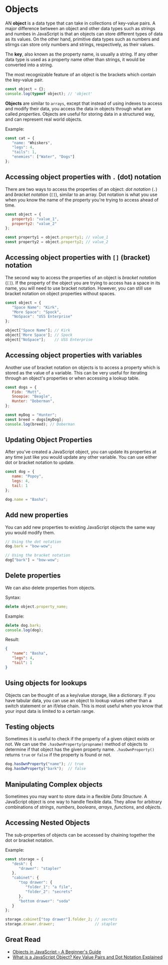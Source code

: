 # Objects
AN **object** is a data type that can take in collections of key-value pairs. A major difference between an object and other data types such as strings and numbes in JavaScript is that an objects can store different types of data as its values. On the other hand, primitive data types such as numbers and stirngs can store only numbers and strings, respectively, as their values.

The **key**, also known as the property name, is usually a string. If any other data type is used as a property name other than strings, it would be converted into a string.

The most recognizable feature of an object is the brackets which contain the key-value pair.

```javascript
const object = {};
console.log(typeof object); // 'object'
```

**Objects** are similar to `arrays`, except that instead of using indexes to access and modify their data, you access the data in objects through what are called *properties*. Objects are useful for storing data in a structured way, and can represent real world objects.

Example:
```javascript
const cat = {
   "name: "Whiskers",
   "legs": 4,
   "tails": 1,
   "enemies": ["Water", "Dogs"]
};
```

## Accessing object properties with `.` (dot) notation
There are two ways to access the properties of an object: *dot notation* (`.`) and *bracket notation* (`[]`), similar to an array. Dot notation is what you use when you know the name of the property you're trying to access ahead of time.

```javascript
const object = {
   property1: "value_1",
   property2: "value_2"
};

const property1 = object.property1; // value_1
const property2 = object.property2; // value_2
```

## Accessing object properties with `[]` (bracket) notation
The second way to access the properties of an object is *bracket notation* (`[]`). If the property of the object you are trying to access has a space in its name, you will need to use bracket notation. However, you can still use bracket notation on object properties without spaces.

```javascript
const object = {
   "Space Name": "Kirk",
   "More Space": "Spock",
   "NoSpace": "USS Enterprise"
};

object["Space Name"]; // Kirk
object['More Space']; // Spock
object["NoSpace"];    // USS Enterprise
```

## Accessing object properties with variables
Another use of bracket notation on objects is to access a property which is stored as the value of a variable. This can be very useful for iterating through an object's properties or when accessing a lookup table.

```javascript
const dogs = {
   Fido: "Mutt",
   Snoopie: "Beagle",
   Hunter: "Doberman",
};

const myDog = "Hunter";
const breed = dogs[myDog];
console.log(breed); // Doberman
```

## Updating Object Properties
After you've created a JavaScript object, you can update its properties at any time just like you would update any other variable. You can use either dot or bracket notation to update.

```javascript
const dog = {
   name: "Popoy",
   legs: 4,
   tail: 1
};

dog.name = "Basha";
```

## Add new properties
You can add new properties to existing JavaScript objects the same way you would modify them.

```javascript
// Using the dot notation
dog.bark = "bow-wow";

// Using the bracket notation
dog["bark"] = "bow-wow";
```

## Delete properties
We can also delete properties from objects.

Syntax:
```javascript
delete object.property_name;
```

Example:
```javascript
delete dog.bark;
console.log(dog);
```

Result:
```json
{
   "name": "Basha",
   "legs": 4,
   "tail": 1
}
```

## Using objects for lookups
Objects can be thought of as a key/value storage, like a dictionary. If you have tabular data, you can use an object to lookup values rather than a switch statement or an if/else chain. This is most useful when you know that your input data is limited to a certain range.

## Testing objects
Sometimes it is useful to check if the property of a given object exists or not. We can use the `.hasOwnProperty(propname)` method of objects to determine if that object has the given property name. `.hasOwnProperty()` returns `true` or `false` if the property is found or not.

```javascript
dog.hasOwnProperty("name"); // true
dog.hasOwProperty("bark");  // false
```

## Manipulating Complex objects
Sometimes you may want to store data in a flexible *Data Structure*. A JavaScript object is one way to handle flexible data. They allow for arbitrary combinations of *strings*, *numbers*, *booleans*, *arrays*, *functions*, and *objects*.

## Accessing Nested Objects
The sub-properties of objects can be accessed by chaining together the dot or bracket notation.

Example:
```javascript
const storage = {
   "desk": {
      "drawer": "stapler"
   },
   "cabinet": {
      "top drawer": {
         "folder_1": "a file",
         "folder_2": "secrets"
      },
      "bottom drawer": "soda"
   }
};

storage.cabinet["top drawer"].folder_2; // secrets
storage.drawer.drawer;                  // stapler
```

## Great Read
* [Objects in JavaScript – A Beginner's Guide](https://www.freecodecamp.org/news/objects-in-javascript-for-beginners/)
* [What is a JavaScript Object? Key Value Pairs and Dot Notation Explained](https://www.freecodecamp.org/news/what-is-a-javascript-object/)